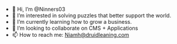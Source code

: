 - 👋 Hi, I’m @Ninners03
- 👀 I’m interested in solving puzzles that better support the world.
- 🌱 I’m currently learning how to grow a business. 
- 💞️ I’m looking to collaborate on CMS + Applications
- 📫 How to reach me: Niamh@druidleaning.com

<!---
Ninners03/Ninners03 is a ✨ special ✨ repository because its `README.md` (this file) appears on your GitHub profile.
You can click the Preview link to take a look at your changes.
--->
